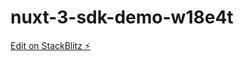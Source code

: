 # nuxt-3-sdk-demo-w18e4t

[Edit on StackBlitz ⚡️](https://stackblitz.com/edit/nuxt-3-sdk-demo-w18e4t)